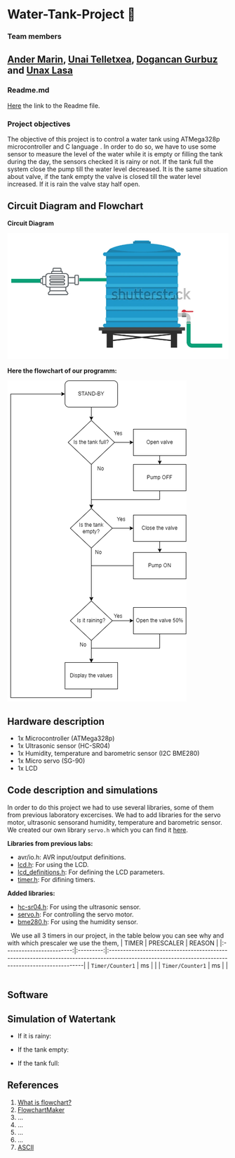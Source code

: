 # Water-Tank-Project 🚰

### Team members
[Ander Marin](https://github.com/andermarin), [Unai Telletxea](https://github.com/UTAN25), [Dogancan Gurbuz](https://github.com/DogancanG) and [Unax Lasa](https://github.com/unaxlasa)
--------------------------------------------------------------------------------------------------------------------------------------------------------------------------------
### Readme.md

[Here](https://github.com/unaxlasa/Water-Tank-Project/blob/main/README.md) the link to the Readme file.

### Project objectives
The objective of this project is to control a water tank using ATMega328p microcontroller and C language . In order to do so, we have to use some sensor to measure the level of the water while it is empty or filling the tank during the day, the sensors checked it is rainy or not. If the tank full the system close the pump till the water level decreased. It is the same situation about valve, if the tank empty the valve is closed till the water level increased. If it is rain the valve stay half open.

## Circuit Diagram and Flowchart
**Circuit Diagram**

![your figure](https://github.com/unaxlasa/Water-Tank-Project/blob/main/Schema.png)

**Here the flowchart of our programm:**

![your figure](https://github.com/unaxlasa/Water-Tank-Project/blob/main/Flowchart.drawio.png)

## Hardware description
- 1x Microcontroller (ATMega328p)
- 1x Ultrasonic sensor (HC-SR04)
- 1x Humidity, temperature and barometric sensor (I2C BME280)
- 1x Micro servo (SG-90)
- 1x LCD

## Code description and simulations
In order to do this project we had to use several libraries, some of them from previous laboratory excercises. We had to add libraries for the servo motor, ultrasonic sensorand humidity, temperature and barometric sensor. We created our own library `servo.h` which you can find it [here](WaterTank/WaterTank/src/ServoC.h).

**Libraries from previous labs:**
* avr/io.h: AVR input/output definitions.
* [lcd.h](https://github.com/unaxlasa/Water-Tank-Project/tree/main/WaterTank/WaterTankTrial/lcd.h): For using the LCD.
* [lcd_definitions.h](https://github.com/unaxlasa/Water-Tank-Project/tree/main/WaterTank/WaterTankTrial/lcd_definitions.h): For defining the LCD parameters.
* [timer.h](https://github.com/unaxlasa/Water-Tank-Project/tree/main/WaterTank/WaterTankTrial/timer.h): For difining timers.

**Added libraries:**
* [hc-sr04.h](https://github.com/unaxlasa/Water-Tank-Project/tree/main/WaterTank/WaterTankTrial/hc-sr04.h): For using the ultrasonic sensor.
* [servo.h](https://github.com/unaxlasa/Water-Tank-Project/tree/main/WaterTank/WaterTankTrial/ServoC.h): For controlling the servo motor.
* [bme280.h](https://github.com/unaxlasa/Water-Tank-Project/tree/main/WaterTank/WaterTankTrial/bme280.h): For using the humidity sensor.

&nbsp;
We use all 3 timers in our project, in the table below you can see why and with which prescaler we use the them,
|           TIMER          | PRESCALER |                                                                    REASON                                                                          |
|:------------------------:|:---------:|:---------------------------------------------------------------------------------------------------------------------------------------------------|
|      `Timer/Counter1`      |    ms    |                                                     |
|      `Timer/Counter1`      |    ms    |                                                   |
&nbsp;

## Software


## Simulation of Watertank
* If it is rainy:


* If the tank empty:


* If the tank full:


## References
1) [What is flowchart?](https://www.breezetree.com/articles/what-is-a-flow-chart)
2) [FlowchartMaker](https://app.diagrams.net/)
3) ...
4) ...
5) ...
6) ...
7) [ASCII](https://www.asciitable.com/)



